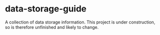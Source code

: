 # data-storage-guide
A collection of data storage information. This project is under construction, so is therefore unfinished and likely to change.
